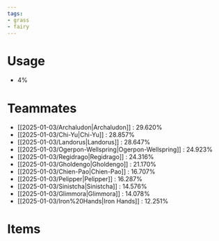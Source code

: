 ```yaml
---
tags:
- grass
- fairy
---
```

# Usage
- 4%
# Teammates
- [[2025-01-03/Archaludon|Archaludon]] : 29.620%
- [[2025-01-03/Chi-Yu|Chi-Yu]] : 28.857%
- [[2025-01-03/Landorus|Landorus]] : 28.647%
- [[2025-01-03/Ogerpon-Wellspring|Ogerpon-Wellspring]] : 24.923%
- [[2025-01-03/Regidrago|Regidrago]] : 24.316%
- [[2025-01-03/Gholdengo|Gholdengo]] : 21.170%
- [[2025-01-03/Chien-Pao|Chien-Pao]] : 16.707%
- [[2025-01-03/Pelipper|Pelipper]] : 16.287%
- [[2025-01-03/Sinistcha|Sinistcha]] : 14.576%
- [[2025-01-03/Glimmora|Glimmora]] : 14.078%
- [[2025-01-03/Iron%20Hands|Iron Hands]] : 12.251%
# Items